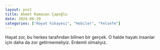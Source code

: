 ```yaml
---
layout: post
title: Ahmet Ramazan Çapoğlu
date: 2024-06-29
categories: ["Hayat hikayesi", "Hobiler", "Felsefe"]
---
```


Hayat zor, bu herkes tarafından bilinen bir gerçek. O halde hayatı insanlar için daha da zor getirmemeliyiz. Erdemli olmalıyız.